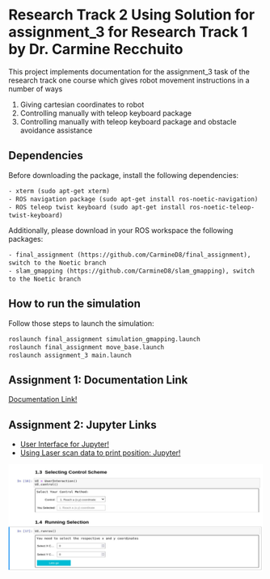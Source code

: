# Research Track 2 Using Solution for assignment_3 for Research Track 1 by Dr. Carmine Recchuito
This project implements documentation for the assignment_3 task of the research track one course which gives robot movement instructions in a number of ways

1. Giving cartesian coordinates to robot
2. Controlling manually with teleop keyboard package
3. Controlling manually with teleop keyboard package and obstacle avoidance assistance 

## Dependencies

Before downloading the package, install the following dependencies:

```
- xterm (sudo apt-get xterm)
- ROS navigation package (sudo apt-get install ros-noetic-navigation)
- ROS teleop twist keyboard (sudo apt-get install ros-noetic-teleop-twist-keyboard)
```

Additionally, please download in your ROS workspace the following packages: 

```
- final_assignment (https://github.com/CarmineD8/final_assignment), switch to the Noetic branch
- slam_gmapping (https://github.com/CarmineD8/slam_gmapping), switch to the Noetic branch
```

## How to run the simulation

Follow those steps to launch the simulation:

```
roslaunch final_assignment simulation_gmapping.launch
roslaunch final_assignment move_base.launch
roslaunch assignment_3 main.launch
```

## Assignment 1: Documentation Link
<a href= "https://asimovno9.github.io/RT2_Assignment_1/">Documentation Link!</a>

## Assignment 2: Jupyter Links
- <a href= "https://github.com/AsimovNo9/RT2_Assignment_1/blob/main/scripts/UserInterfaceJupyter.ipynb">User Interface for Jupyter!</a>
- <a href= "https://github.com/AsimovNo9/RT2_Assignment_1/blob/main/scripts/showclosestobstacle.ipynb">Using Laser scan data to print position: Jupyter!</a>

<img src="/images/UI.png" alt="UI" width="" height="">


